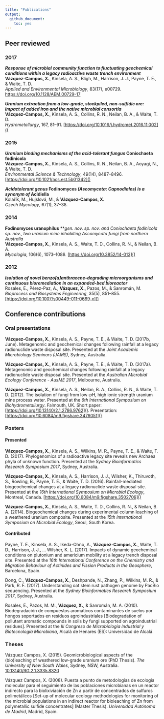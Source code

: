 ```yaml
---
title: "Publications"
output:
  github_document:
    toc: yes
---
```


## Peer reviewed

### 2017
___Response of microbial community function to fluctuating geochemical conditions within a legacy radioactive waste trench environment___  
__Vázquez-Campos, X.__, Kinsela, A. S., Bligh, M., Harrison, J. J., Payne, T. E., & Waite, T. D.  
_Applied and Environmental Microbiology_, 83(17), e00729. https://doi.org/10.1128/AEM.00729-17  

___Uranium extraction from a low-grade, stockpiled, non-sulfidic ore: Impact of added iron and the native microbial consortia___  
__Vázquez-Campos, X.__, Kinsela, A. S., Collins, R. N., Neilan, B. A., & Waite, T. D.  
_Hydrometallurgy_, 167, 81–91. [https://doi.org/10.1016/j.hydromet.2016.11.002]()  

### 2015
___Uranium binding mechanisms of the acid-tolerant fungus_ Coniochaeta fodinicola__  
__Vázquez-Campos, X.__, Kinsela, A. S., Collins, R. N., Neilan, B. A., Aoyagi, N., & Waite, T. D.  
_Environmental Science & Technology_, 49(14), 8487–8496. [https://doi.org/10.1021/acs.est.5b01342]()  

___Acidotolerant genus_ Fodinomyces _(Ascomycota: _Capnodiales_) is a synonym of_ Acidiella__  
Kolařík, M., Hujslová, M., & __Vázquez-Campos, X.__  
_Czech Mycology_, 67(1), 37–38.  

### 2014
__Fodinomyces uranophilus__ ***gen. nov. sp. nov. and *Coniochaeta fodinicola *sp. nov., two uranium mine inhabiting Ascomycota fungi from northern Australia***  
__Vázquez-Campos, X.__, Kinsela, A. S., Waite, T. D., Collins, R. N., & Neilan, B. A.  
_Mycologia_, 106(6), 1073–1089. [https://doi.org/10.3852/14-013]()  

### 2012
___Isolation of novel benzo[a]anthracene-degrading microorganisms and continuous bioremediation in an expanded-bed bioreactor___  
Rosales, E., Pérez-Paz, A., __Vázquez, X.__, Pazos, M., & Sanromán, M.  
_Bioprocess and Biosystems Engineering_, 35(5), 851–855. [https://doi.org/10.1007/s00449-011-0669-x]()  


## Conference contributions
### Oral presentations
__Vázquez-Campos, X.__, Kinsela, A. S., Payne, T. E., & Waite, T. D. (2017b, June). Metagenomic and geochemical changes following rainfall at a legacy radionuclide waste disposal site. Presented at the _Joint Academic Microbiology Seminars (JAMS)_, Sydney, Australia.  

__Vázquez-Campos, X.__, Kinsela, A. S., Payne, T. E., & Waite, T. D. (2017a). Metagenomic and geochemical changes following rainfall at a legacy radionuclide waste disposal site. Presented at the _Australian Microbial Ecology Conference - AusME 2017_, Melbourne, Australia.  

__Vázquez-Campos, X.__, Kinsela, A. S., Neilan, B. A., Collins, R. N., & Waite, T. D. (2012). The isolation of fungi from low-pH, high ionic strength uranium mine process water. Presented at the _6th International Symposium on Biohydrometallurgy_. Falmouth, UK. Short paper: [https://doi.org/10.13140/2.1.2786.9762](). Presentation: [https://doi.org/10.6084/m9.figshare.3479051]()  

### Posters
#### Presented
__Vázquez-Campos, X.__, Kinsela, A. S., Wilkins, M. R., Payne, T. E., & Waite, T. D. (2017). Phylogenomics of a radioactive legacy site reveals new Archaea phyla of unknown function. Presented at the _Sydney Bioinformatics Research Symposium 2017_, Sydney, Australia.  

__Vázquez-Campos, X.__, Kinsela, A. S., Harrison, J. J., Wilsher, K., Thiruvoth, S., Rowling, B., Payne, T. E., & Waite, T. D. (2016). Rainfall-mediated biogeochemical changes at a legacy radionuclide waste disposal site. Presented at the _16th International Symposium on Microbial Ecology_, Montreal, Canada. [https://doi.org/10.6084/m9.figshare.3502709]()  

__Vázquez-Campos, X.__, Kinsela, A. S., Waite, T. D., Collins, R. N., & Neilan, B. A. (2014). Biogeochemical changes during experimental column leaching of a weathered uranium composite. Presented at the _15th International Symposium on Microbial Ecology_, Seoul, South Korea.  

#### Contributed
Payne, T. E., Kinsela, A. S., Ikeda-Ohno, A., __Vázquez-Campos, X.__, Waite, T. D., Harrison, J. J., … Wilsher, K. L. (2017). Impacts of dynamic geochemical conditions on plutonium and americium mobility at a legacy trench disposal site. Presented at the _16th International Conference on the Chemistry and Migration Behaviour of Actinides and Fission Products in the Geosphere_, Barcelona, Spain.  

Dong, C., __Vázquez-Campos, X.__, Deshpande, N., Zhang, P., Wilkins, M. R., & Park, R. F. (2017). Understanding oat stem rust pathogen genome by PacBio sequencing. Presented at the _Sydney Bioinformatics Research Symposium 2017_, Sydney, Australia.  

Rosales, E., Pazos, M. M., __Vázquez, X.__, & Sanromán, M. A. (2010). Biodegradación de compuestos aromáticos contaminantes de suelos por hongos soportados en residuos agroindustriales [Biodegradation of pollutant aromatic compounds in soils by fungi supported on agroindustrial residues]. Presented at the _III Congreso de Microbiología Industrial y Biotecnología Microbiana_, Alcalá de Henares (ES): Universidad de Alcalá.  


### Theses
Vázquez Campos, X. (2015). Geomicrobiological aspects of the (bio)leaching of weathered low-grade uranium ore (PhD Thesis). _The University of New South Wales_, Sydney, NSW, Australia. [10.13140/RG.2.1.3335.8320]()  

Vázquez Campos, X. (2008). Puesta a punto de metodologías de ecología molecular para el seguimiento de las poblaciones microbianas en un reactor indirecto para la biolixiviación de Zn a partir de concentrados de sulfuros polimetálicos [Set-up of molecular ecology methodologies for monitoring of the microbial populations in an indirect reactor for bioleaching of Zn from polymetallic sulfide concentrates] (Master Thesis). _Universidad Autónoma de Madrid_, Madrid, Spain.  